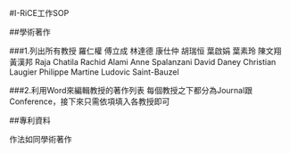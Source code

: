 #I-RiCE工作SOP

##學術著作

###1.列出所有教授
羅仁權
傅立成
林達德
康仕仲
胡瑞恒
葉啟娟
葉素玲
陳文翔
黃漢邦
Raja Chatila
Rachid Alami
Anne Spalanzani
David Daney
Christian Laugier
Philippe Martine
Ludovic Saint-Bauzel

###2.利用Word來編輯教授的著作列表
每個教授之下都分為Journal跟Conference，接下來只需依項填入各教授即可

##專利資料

作法如同學術著作

